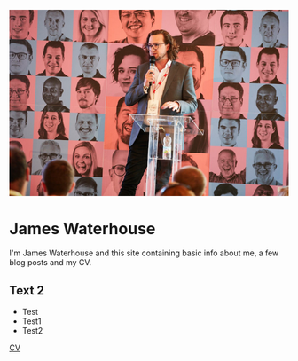 ![jw image](/images/jw.png)
# James Waterhouse
I'm James Waterhouse and this site containing basic info about me, a few blog posts and my CV.
## Text 2
* Test
* Test1
* Test2

<a href="/cv/james-waterhouse-cv.md">CV</a>
